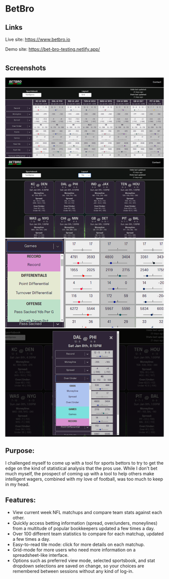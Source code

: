 # BetBro

## Links

Live site: https://www.betbro.io

Demo site: https://bet-bro-testing.netlify.app/

#

## Screenshots

![BetBro Grid display](screenshots/betbro_1.png)
![BetBro Tile display](screenshots/betbro_2.png)
![BetBro Grid selectors](screenshots/betbro_3.png)
![BetBro Tile details](screenshots/betbro_4.png)

## Purpose:

I challenged myself to come up with a tool for sports bettors to try to get the edge on the kind of statistical analysis that the pros use. While I don't bet much myself, the prospect of coming up with a tool to help others make intelligent wagers, combined with my love of football, was too much to keep in my head.

## Features:

- View current week NFL matchups and compare team stats against each other.
- Quickly access betting information (spread, over/unders, moneylines) from a multitude of popular bookkeepers updated a few times a day.
- Over 100 different team statistics to compare for each matchup, updated a few times a day.
- Easy-to-read tile mode: click for more details on each matchup.
- Grid-mode for more users who need more information on a spreadsheet-like interface.
- Options such as preferred view mode, selected sportsbook, and stat dropdown selections are saved on change, so your choices are remembered between sessions without any kind of log-in.
